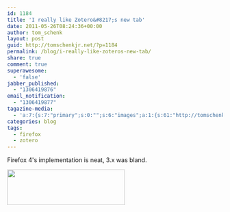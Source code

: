 ```yaml
---
id: 1184
title: 'I really like Zotero&#8217;s new tab'
date: 2011-05-26T08:24:36+00:00
author: tom_schenk
layout: post
guid: http://tomschenkjr.net/?p=1184
permalink: /blog/i-really-like-zoteros-new-tab/
share: true
comment: true
superawesome:
  - 'false'
jabber_published:
  - "1306419876"
email_notification:
  - "1306419877"
tagazine-media:
  - 'a:7:{s:7:"primary";s:0:"";s:6:"images";a:1:{s:61:"http://tomschenkjr.net/wp-content/uploads/2011/05/zotero-tab.png";a:6:{s:8:"file_url";s:61:"http://tomschenkjr.net/wp-content/uploads/2011/05/zotero-tab.png";s:5:"width";s:3:"275";s:6:"height";s:2:"83";s:4:"type";s:5:"image";s:4:"area";s:5:"22825";s:9:"file_path";s:0:"";}}s:6:"videos";a:0:{}s:11:"image_count";s:1:"1";s:6:"author";s:6:"176156";s:7:"blog_id";s:7:"8375094";s:9:"mod_stamp";s:19:"2011-05-26 17:44:55";}'
categories: blog 
tags:
  - firefox
  - zotero
---
```

Firefox 4's implementation is neat, 3.x was bland.

<img class="aligncenter size-full wp-image-1185" title="Zotero Tab" src="http://tomschenkjr.net/wordpress/wp-content/uploads/2011/05/zotero-tab.png" alt="" width="275" height="83" />